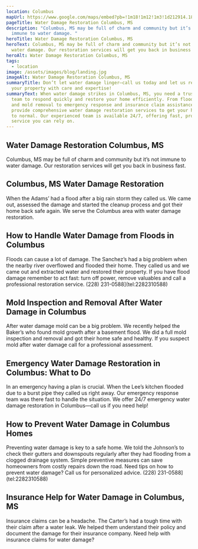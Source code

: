 ```yaml
---
location: Columbus
mapUrl: https://www.google.com/maps/embed?pb=!1m18!1m12!1m3!1d212914.18135474966!2d-88.59137938488365!3d33.50699429614338!2m3!1f0!2f0!3f0!3m2!1i1024!2i768!4f13.1!3m3!1m2!1s0x8886ebdb4e7e83d1%3A0x6a9927629d2a4c49!2sColumbus%2C%20MS%2C%20USA!5e0!3m2!1sen!2sph!4v1728661698343!5m2!1sen!2sph
pageTitle: Water Damage Restoration Columbus, MS
description: "Columbus, MS may be full of charm and community but it’s not
  immune to water damage. "
heroTitle: Water Damage Restoration Columbus, MS
heroText: Columbus, MS may be full of charm and community but it’s not immune to
  water damage. Our restoration services will get you back in business fast.
heroAlt: Water Damage Restoration Columbus, MS
tags:
  - location
image: /assets/images/blog/landing.jpg
imageAlt: Water Damage Restoration Columbus, MS
summaryTitle: Don’t let water damage linger—call us today and let us restore
  your property with care and expertise!
summaryText: When water damage strikes in Columbus, MS, you need a trusted local
  team to respond quickly and restore your home efficiently. From flood damage
  and mold removal to emergency response and insurance claim assistance, we
  provide comprehensive water damage restoration services to get your home back
  to normal. Our experienced team is available 24/7, offering fast, professional
  service you can rely on.
---
```

## Water Damage Restoration Columbus, MS

Columbus, MS may be full of charm and community but it’s not immune to water damage. Our restoration services will get you back in business fast.

## Columbus, MS Water Damage Restoration

When the Adams’ had a flood after a big rain storm they called us. We came out, assessed the damage and started the cleanup process and got their home back safe again. We serve the Columbus area with water damage restoration.

## How to Handle Water Damage from Floods in Columbus

Floods can cause a lot of damage. The Sanchez’s had a big problem when the nearby river overflowed and flooded their home. They called us and we came out and extracted water and restored their property. If you have flood damage remember to act fast: turn off power, remove valuables and call a professional restoration service.
(228) 231-0588](tel:2282310588)

## Mold Inspection and Removal After Water Damage in Columbus

After water damage mold can be a big problem. We recently helped the Baker’s who found mold growth after a basement flood. We did a full mold inspection and removal and got their home safe and healthy. If you suspect mold after water damage call for a professional assessment.

## Emergency Water Damage Restoration in Columbus: What to Do

In an emergency having a plan is crucial. When the Lee’s kitchen flooded due to a burst pipe they called us right away. Our emergency response team was there fast to handle the situation. We offer 24/7 emergency water damage restoration in Columbus—call us if you need help!

## How to Prevent Water Damage in Columbus Homes

Preventing water damage is key to a safe home. We told the Johnson’s to check their gutters and downspouts regularly after they had flooding from a clogged drainage system. Simple preventive measures can save homeowners from costly repairs down the road. Need tips on how to prevent water damage? Call us for personalized advice.
(228) 231-0588](tel:2282310588)

## Insurance Help for Water Damage in Columbus, MS

Insurance claims can be a headache. The Carter’s had a tough time with their claim after a water leak. We helped them understand their policy and document the damage for their insurance company. Need help with insurance claims for water damage?
